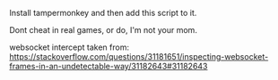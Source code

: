 Install tampermonkey and then add this script to it.

Dont cheat in real games, or do, I'm not your mom.

websocket intercept taken from: https://stackoverflow.com/questions/31181651/inspecting-websocket-frames-in-an-undetectable-way/31182643#31182643